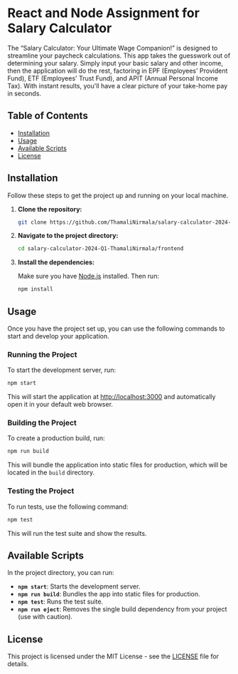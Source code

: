 # React and Node Assignment for Salary Calculator

The “Salary Calculator: Your Ultimate Wage Companion!” is designed to streamline
your paycheck calculations. This app takes the guesswork out of determining your
salary.
Simply input your basic salary and other income, then the application will do the rest,
factoring in EPF (Employees' Provident Fund), ETF (Employees' Trust Fund), and APIT
(Annual Personal Income Tax). With instant results, you'll have a clear picture of your
take-home pay in seconds.

## Table of Contents

- [Installation](#installation)
- [Usage](#usage)
- [Available Scripts](#available-scripts)
- [License](#license)

## Installation

Follow these steps to get the project up and running on your local machine.

1. **Clone the repository:**

   ```sh
   git clone https://github.com/ThamaliNirmala/salary-calculator-2024-Q1-ThamaliNirmala
   ```

2. **Navigate to the project directory:**

   ```sh
   cd salary-calculator-2024-Q1-ThamaliNirmala/frontend
   ```

3. **Install the dependencies:**

   Make sure you have [Node.js](https://nodejs.org/) installed. Then run:

   ```sh
   npm install
   ```

## Usage

Once you have the project set up, you can use the following commands to start and develop your application.

### Running the Project

To start the development server, run:

```sh
npm start
```

This will start the application at [http://localhost:3000](http://localhost:3000) and automatically open it in your default web browser.

### Building the Project

To create a production build, run:

```sh
npm run build
```

This will bundle the application into static files for production, which will be located in the `build` directory.

### Testing the Project

To run tests, use the following command:

```sh
npm test
```

This will run the test suite and show the results.


## Available Scripts

In the project directory, you can run:

- **`npm start`**: Starts the development server.
- **`npm run build`**: Bundles the app into static files for production.
- **`npm test`**: Runs the test suite.
- **`npm run eject`**: Removes the single build dependency from your project (use with caution).


## License

This project is licensed under the MIT License - see the [LICENSE](LICENSE) file for details.
